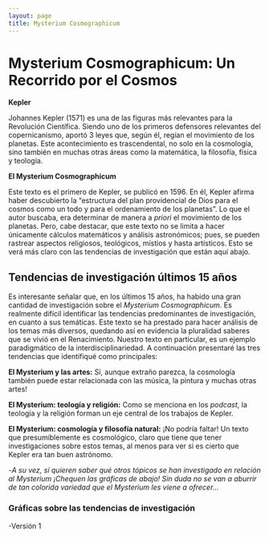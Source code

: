 ```yaml
---
layout: page
title: Mysterium Cosmographicum
---
```

# Mysterium Cosmographicum: Un Recorrido por el Cosmos

**Kepler**

Johannes Kepler (1571) es una de las figuras más relevantes para la Revolución Científica. Siendo uno de los primeros defensores relevantes del copernicanismo, 
aportó 3 leyes que, según él, regían el movimiento de los planetas. Este acontecimiento es trascendental, no solo en la cosmología, sino también en muchas otras
áreas como la matemática, la filosofía, física y teología. 

**El Mysterium Cosmographicum**

Este texto es el primero de Kepler, se publicó en 1596. En él, Kepler afirma haber descubierto la “estructura del plan providencial de Dios para el cosmos como un
todo y para el ordenamiento de los planetas”. Lo que el autor buscaba, era determinar de manera a *priori* el movimiento de los planetas. Pero, cabe destacar, que
este texto no se limita a hacer únicamente cálculos matemáticos y análisis astronómicos; pues, se pueden rastrear aspectos religiosos, teológicos, místios y hasta
artísticos. Esto se verá más claro con las tendencias de investigación que están aquí abajo. 

## Tendencias de investigación últimos 15 años

Es interesante señalar que, en los últimos 15 años, ha habido una gran cantidad de investigación sobre el *Mysterium Cosmographicum*. Es realmente difícil identificar
las tendencias predominantes de investigación, en cuanto a sus temáticas. Este texto se ha prestado para hacer análisis de los temas más diversos, quedando así en 
evidencia la pluralidad saberes que se vivió en el Renacimiento. Nuestro texto en particular, es un ejemplo paradigmático de la interdisciplinariedad. A continuación 
presentaré las tres tendencias que identifiqué como principales:

**El Mysterium y las artes:** Sí, aunque extraño parezca, la cosmología también puede estar relacionada con las música, la pintura y muchas otras artes!

**El Mysterium: teología y religión:** Como se menciona en los *podcast*, la teología y la religión forman un eje central de los trabajos de Kepler.

**El Mysterium: cosmología y filosofía natural:** ¡No podría faltar! Un texto que presumiblemente es cosmológico, claro que tiene que tener investigaciones 
sobre estos temas, al menos para ver si es cierto que Kepler era tan buen astrónomo. 

-*A su vez, si quieren saber qué otros tópicos se han investigado en relación al *Mysterium* ¡Chequen 
las gráficas de abajo! Sin duda no se van a aburrir de tan colorida variedad que el Mysterium les viene a ofrecer...*

### Gráficas sobre las tendencias de investigación

-Versión 1
